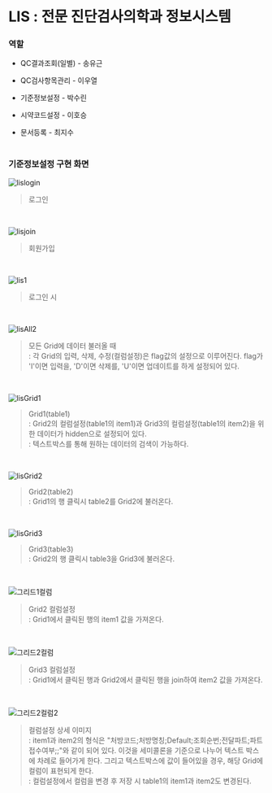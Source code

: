 # LIS : 전문 진단검사의학과 정보시스템

### 역할
- QC결과조회(일별) - 송유근

- QC검사항목관리 - 이우열

- 기준정보설정 - 박수린

- 시약코드설정 - 이호승

- 문서등록 - 최지수
<br /><br />

### 기준정보설정 구현 화면
![lislogin](https://github.com/Parksoorin/WeatherApp/assets/101718825/2c8bab25-7241-412b-a9e2-da72a1f2df3a)
>로그인 <br />
<br />

![lisjoin](https://github.com/Parksoorin/WeatherApp/assets/101718825/ff1dd078-f272-48f5-80c2-219ef6d59f62)
>회원가입 <br />
<br />

![lis1](https://github.com/Parksoorin/WeatherApp/assets/101718825/97920d40-0352-484d-ab2d-4dcc9642e053)
>로그인 시 <br />
<br />

![lisAll2](https://github.com/Parksoorin/WeatherApp/assets/101718825/00994970-4b9a-4b69-8420-132ed295b791)
>모든 Grid에 데이터 불러올 때 <br />
>: 각 Grid의 입력, 삭제, 수정(컬럼설정)은 flag값의 설정으로 이루어진다.
>flag가 'I'이면 입력을, 'D'이면 삭제를, 'U'이면 업데이트를 하게 설정되어 있다. 
<br />

![lisGrid1](https://github.com/Parksoorin/WeatherApp/assets/101718825/6a7be9c3-2afa-4871-b147-a0137c300b54)
>Grid1(table1) <br />
>: Grid2의 컬럼설정(table1의 item1)과 Grid3의 컬럼설정(table1의 item2)을 위한 데이터가 hidden으로 설정되어 있다. <br />
> : 텍스트박스를 통해 원하는 데이터의 검색이 가능하다. 
<br />

![lisGrid2](https://github.com/Parksoorin/WeatherApp/assets/101718825/3513570f-c93b-4f22-b267-deb6dc1990a4)
>Grid2(table2) <br />
>: Grid1의 행 클릭시 table2를 Grid2에 불러온다.
<br />

![lisGrid3](https://github.com/Parksoorin/WeatherApp/assets/101718825/e1670a97-240b-4e44-b084-94184a84bce8)
>Grid3(table3) <br />
>: Grid2의 행 클릭시 table3을 Grid3에 불러온다.
<br />

![그리드1컬럼](https://github.com/Parksoorin/WeatherApp/assets/101718825/f24e61bf-1550-467b-a252-248707ad1c69)
>Grid2 컬럼설정 <br />
>: Grid1에서 클릭된 행의 item1 값을 가져온다. 
<br />

![그리드2컬럼](https://github.com/Parksoorin/WeatherApp/assets/101718825/8234057d-3543-41a7-8b2d-5f38dcaeb952)
>Grid3 컬럼설정 <br />
>: Grid1에서 클릭된 행과 Grid2에서 클릭된 행을 join하여 item2 값을 가져온다. 
<br />

![그리드2컬럼2](https://github.com/Parksoorin/WeatherApp/assets/101718825/a3eb5841-e390-4e5c-85f2-dae97c56a071)
>컬럼설정 상세 이미지 <br />
> : item1과 item2의 형식은 "처방코드;처방명칭;Default;조회순번;전달파트;파트접수여부;;"와 같이 되어 있다. 이것을 세미콜론을 기준으로 나누어 텍스트 박스에 차례로 들어가게 한다. 그리고 텍스트박스에 값이 들어있을 경우, 해당 Grid에 컬럼이 표현되게 한다. <br />
> : 컬럼설정에서 컬럼을 변경 후 저장 시 table1의 item1과 item2도 변경된다. 
<br />
